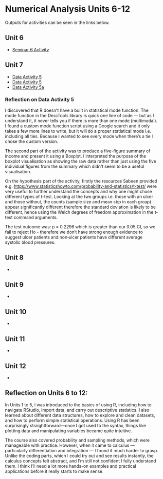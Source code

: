 # Numerical Analysis Units 6-12

Outputs for activities can be seen in the links below.

## Unit 6
- [Seminar 6 Activity](/pdf/Unit_6_Seminar_Activity.pdf)

## Unit 7
- [Data Activity 5](/pdf/Data_Activity_5.R)
- [Data Activity 5](/images/DataActivity5.png)
- [Data Activity 5a](/images/DataActivity5_hypothesis.png)

### Reflection on Data Activity 5

I discovered that R doesn't have a built in statistical mode function. The mode function in the DescTools library is quick one line of code — but as I understand it, it never tells you if there is more than one mode (multimodal). I found a custom mode function script using a Google search and it only takes a few more lines to write, but it will do a proper statistical mode i.e. including all ties. Because I wanted to see every mode when there’s a tie I chose the custom version.

The second part of the activity was to produce a five-figure summary of income and present it using a Boxplot. I interpreted the purpose of the boxplot visualisation as showing the raw data rather than just using the five individual figures from the summary which didn't seem to be a useful visualisation.

On the hypothesis part of the activity, firstly the resources Sabeen provided e.g. https://www.statisticshowto.com/probability-and-statistics/t-test/ were very useful to further understand the concepts and why one might chose different types of t-test. Looking at the two groups i.e. those with an ulcer and those without, the counts (sample size and mean sbp in each group) appear significantly different therefore the standard deviation is likely to be different, hence using the Welch degrees of freedom approximation in the t-test command arguments.

The test outcome was: p = 0.2296 which is greater than our 0.05 CI, so we fail to reject Ho - therefore we don’t have strong enough evidence to suggest ulcer patients and non‐ulcer patients have different average systolic blood pressures.

## Unit 8
- 

## Unit 9
- 

## Unit 10
- 

## Unit 11
- 

## Unit 12
- 


## Reflection on Units 6 to 12:
In Units 1 to 5, I was introduced to the basics of using R, including how to navigate RStudio, import data, and carry out descriptive statistics. I also learned about different data structures, how to explore and clean datasets, and how to perform simple statistical operations. Using R has been surprisingly straightforward—once I got used to the syntax, things like plotting data and manipulating variables became quite intuitive.

The course also covered probability and sampling methods, which were manageable with practice. However, when it came to calculus — particularly differentiation and integration — I found it much harder to grasp. Unlike the coding parts, which I could try out and see results instantly, the calculus concepts felt abstract, and I’m still not confident I fully understand them. I think I’ll need a lot more hands-on examples and practical applications before it really starts to make sense.
